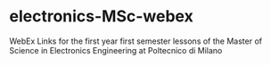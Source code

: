 # electronics-MSc-webex
WebEx Links for the first year first semester lessons of the Master of Science in Electronics Engineering at Poltecnico di Milano
